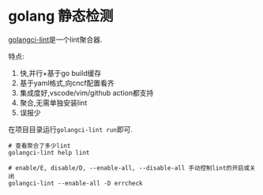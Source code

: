 # golang 静态检测

[golangci-lint](https://golangci-lint.run/)是一个lint聚合器.

特点:

1. 快,并行+基于go build缓存
2. 基于yaml格式,向cncf配置看齐
3. 集成度好,vscode/vim/github action都支持
4. 聚合,无需单独安装lint
5. 误报少

在项目目录运行`golangci-lint run`即可.

```shell
# 查看聚合了多少lint
golangci-lint help lint

# enable/E, disable/D, --enable-all, --disable-all 手动控制lint的开启或关闭
golangci-lint --enable-all -D errcheck
```
